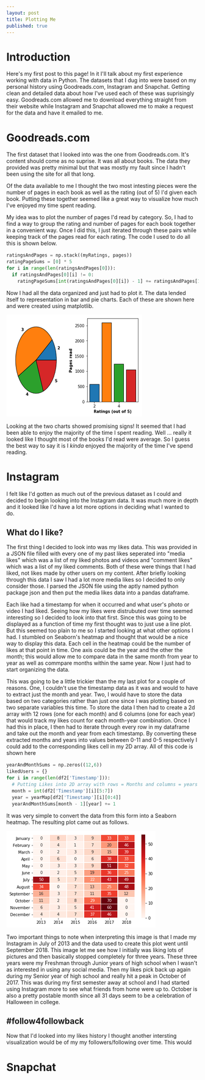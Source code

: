 ```yaml
---
layout: post
title: Plotting Me
published: true
---
```


# Introduction
Here's my first post to this page! In it I'll talk about my first experience working with data in Python. The datasets that I dug into were based on my personal history using Goodreads.com, Instagram and Snapchat. Getting clean and detailed data about how I've used each of these was suprisingly easy. Goodreads.com allowed me to download everything straight from their website while Instagram and Snapchat allowed me to make a request for the data and have it emailed to me. 


# Goodreads.com
The first dataset that I looked into was the one from Goodreads.com. It's content should come as no suprise. It was all about books. The data they provided was pretty minimal but that was mostly my fault since I hadn't been using the site for all that long. 

Of the data available to me I thought the two most intesting pieces were the number of pages in each book as well as the rating (out of 5) I'd given each book. Putting these together seemed like a great way to visualize how much I've enjoyed my time spent reading. 

My idea was to plot the number of pages I'd read by category. So, I had to find a way to group the rating and number of pages for each book together in a convenient way. Once I did this, I just iterated through these pairs while keeping track of the pages read for each rating. The code I used to do all this is shown below.

```python
ratingsAndPages = np.stack((myRatings, pages))
ratingPageSums = [0] * 5
for i in range(len(ratingsAndPages[0])):
  if ratingsAndPages[0][i] != 0:
    ratingPageSums[int(ratingsAndPages[0][i]) - 1] += ratingsAndPages[1][i] 
```

Now I had all the data organized and just had to plot it. The data lended itself to representation in bar and pie charts. Each of these are shown here and were created using matplotlib.

![Bar chart and pie chart of pages read by rating](/images/GoodreadsPlotsWithoutTitle.png)

Looking at the two charts showed promising signs! It seemed that I had been able to enjoy the majority of the time I spent reading. Well ... really it looked like I thought most of the books I'd read were average. So I guess the best way to say it is I *kinda* enjoyed the majority of the time I've spend reading.

# Instagram

I felt like I'd gotten as much out of the previous dataset as I could and decided to begin looking into the Instagram data. It was much more in depth and it looked like I'd have a lot more options in deciding what I wanted to do. 

## What do I like? 
The first thing I decided to look into was my likes data. This was provided in a JSON file filled with every one of my past likes seperated into "media likes" which was a list of my liked photos and videos and "comment likes" which was a list of my liked comments. Both of these were things that I had liked, not likes made by other users on my content. After briefly looking through this data I saw I had a lot more media likes so I decided to only consider those. I parsed the JSON file using the aptly named python package json and then put the media likes data into a pandas dataframe. 

Each like had a timestamp for when it occurred and what user's photo or video I had liked. Seeing how my likes were distrubuted over time seemed interesting so I decided to look into that first. Since this was going to be displayed as a function of time my first thought was to just use a line plot. But this seemed too plain to me so I started looking at what other options I had. I stumbled on Seaborn's heatmap and thought that would be a nice way to display this data. Each cell in the heatmap could be the number of likes at that point in time. One axis could be the year and the other the month; this would allow me to compare data in the same month from year to year as well as commpare months within the same year. Now I just had to start organizing the data. 

This was going to be a little trickier than the my last plot for a couple of reasons. One, I couldn't use the timestamp data as it was and would to have to extract just the month and year. Two, I would have to store the data based on two categories rather than just one since I was plotting based on two separate variables this time. To store the data I then had to create a 2d array with 12 rows (one for each month) and 6 columns (one for each year) that would track my likes count for each month-year combination. Once I had this in place, I then had to iterate through every row in my dataframe and take out the month and year from each timestamp. By converting these extracted months and years into values between 0-11 and 0-5 respectively I could add to the corresponding likes cell in my 2D array. All of this code is shown here

```python
yearAndMonthSums = np.zeros((12,6))
likedUsers = {}
for i in range(len(df2['Timestamp'])):
  # Putting Likes into 2D array with rows = Months and columns = years
  month = int(df2['Timestamp'][i][5:7])
  year = yearMap[df2['Timestamp'][i][0:4]]
  yearAndMonthSums[month - 1][year] += 1 
```

It was very simple to convert the data from this form into a Seaborn heatmap. The resulting plot came out as follows. 

![Heat map of Instagram likes over time](/images/InstagramHeatmapLikesWithoutTitle.png)

Two important things to note when interpreting this image is that I made my Instagram in July of 2013 and the data used to create this plot went until September 2018. This image let me see how I initially was liking lots of pictures and then basically stopped completely for three years. These three years were my Freshman through Junior years of high school when I wasn't as interested in using any social media. Then my likes pick back up again during my Senior year of high school and really hit a peak in October of 2017. This was during my first semester away at school and I had started using Instagram more to see what friends from home were up to. October is also a pretty postable month since all 31 days seem to be a celebration of Halloween in college. 

## #follow4followback

Now that I'd looked into my likes history I thought another intersting visualization would be of my  my followers/following over time. This would 

<script src="https://cdn.plot.ly/plotly-latest.min.js"></script>
<div id="764d23b9-a86e-4724-bce0-89152d747ffe" style="height: 100%; width: 100%;" class="plotly-graph-div"></div><script type="text/javascript">window.PLOTLYENV=window.PLOTLYENV || {};window.PLOTLYENV.BASE_URL="https://plot.ly";Plotly.newPlot("764d23b9-a86e-4724-bce0-89152d747ffe", [{"name": "Followers", "text": ["lilykatekennedy", "meghanmaey", "jordanwinnett", "b_garcia20", "thelionhearted_", "basketcase_99", "annie_daly_", "sofiesaunier", "eleanorgloor", "carolinebryant33", "hannahshouse", "cam_hippler81", "noahfranco1", "angelamariee02", "jasmineamao", "natdehart", "briankilfeather", "oliviamcdade", "kyle_mcvey24", "baybaybay11", "juliahamiltonne", "cashworth21", "miaditommaso", "max__cave", "annarizzzz", "conrjanson", "kenziefisher8", "connorcollins43", "tylerbarrett3", "jamesheuer", "fl.y.nnn", "joseph_its_quick", "avapalese", "markoos_polo", "j__allerton", "bobbythorne", "wyattblack", "e.ast18", "leocucinell1", "trevorclifford", "bengriff24", "rebeccaclairee__", "danitaylor98", "taylormanno14", "morgs_jacobsohn", "caitlyn_retaleato", "earnshaw_jake", "caseyy_lynchh", "jared_forero", "jamirdegree", "robert_grady", "sshelbyk", "b_green00", "jaker14817", "charlieratliff", "alizabucci31", "mark_stanley", "a_martini35", "bradsanders21", "joeshomaker14", "duncanbalderson", "gavinpoag", "kylejarrett1010", "beccaajennings", "tannerburns", "russellblackwell34", "morgan.l.rose", "katerdeee", "camgabbs", "nolanbadura2", "hannah.waring", "patrickbussdahlman", "rebekahkurzyna", "reillycanard", "hayyitssydneyx", "laauren.smithh", "madicutrara", "reles32", "k.mills", "brandon.bye", "kyliekinser", "emilyyhubbardd", "zach_flynn39", "shannanparry", "darius_fraser", "g_simons", "chasesimmons55", "julia.friedl", "greysonr47", "mark_d0herty", "penutbutterandchocolate", "rachpackk", "seankeane2", "priscilla_gaff", "wahoofan535", "brendan_diederich", "aspen_m_larsen", "gitta321", "braidenlockhart", "hanahlsmith3", "connor_madden44", "aiden_larsen", "evanwinnett", "manchildperry", "bobbylohr99", "valleyvikingsfootball", "ryanbasinger", "conner_kinser", "make_it_raney", "wyatt_fournier", "andrewfiedler", "loganmcduffie", "jblev11", "braddouglas99", "kaylalalala713", "t.green07", "jackhurst123471525263", "tristaaanroberts", "mgp98", "saamhinton", "pateley.paige", "braffa31", "amlyons7", "camrynfischer", "syd_hays", "harveen.b", "courtneycollierdancer", "joshurban5", "jotrev26", "cmack44", "cameron_ebrahimi", "bs5350", "c_mcneilly", "tayblakee", "juliaacampora", "willowlove98", "george__bryant", "rozlanbasha", "patricia_bostock", "cameron_marshall_16", "bennyreynoldss", "ellebrox", "garrett3388", "bgriffin12345", "thesavagetrumpeter", "veeveegee96", "nmh1", "gracekopf19", "thetheoryofthethree", "branchzach_", "mattcook07", "shad_baird", "ayooucrazy21", "cameron_kilgour", "ethansfoot", "madilutz", "kenna_hahn", "chima_kpaduwa", "jacquelined17", "austin_west3", "cdlants", "benstrickk", "lucytropicana7", "evanmasella", "bootycca", "kimmie1404", "o_kline_", "mattgaertner", "cricketspillane", "sohnofjacob", "_andreama_", "lvhssaga", "mrkanthony94", "jakaksksjskdhsjs", "lizzieword", "lvhssca", "liam_mcdonald", "silly_charlotte", "sebastianstathakes", "hanna_tadie", "ted_gallegos", "isabelle_janda", "bryson_blaylock", "dani_ander", "zhannacamp", "risdance247", "samd321", "rbeck4231", "riley_in_wonderland", "blake.thomas", "mciafre", "logan_plaugher", "ngdahlman", "maddy_jenkins7", "jakehuerbin", "r_a_c_h_e_lsoup", "noahponcin", "zpfranco123", "celinefink13", "linzviolet", "ryan_michon", "_taylormc_", "16_zhay", "laryyythelobsterrr", "lvhsfca", "jeffc82", "claire_slook", "chris_lindemeyer", "declankilrain", "amandashouse1", "spacewalk_band", "max_mcnerney", "ashwells5", "mikecypher", "emilytthompson2", "spencer_toohill", "catherinejohnson__", "rach_weinstein", "emtpeterson", "grantlundberg", "gojoecypher", "cogren18", "sandy_esperanza17", "micaela.serafin", "manchildperry74", "jacobfilsoof", "samantha_jackson1", "dexterhoward77", "markeane", "_gusbus8", "trepking95", "moses_freedom", "jennagilberg", "5boysnme", "jhuerb", "ds2_fresh", "williamdurban_", "lil_leafjr", "efranck98", "cristianomolinag", "rolandaround4pm", "roco.48", "melissamaricle", "iamfontaine", "briannajennings", "q.tip11", "mikiekovich", "lucyrdickerson", "straymarkmusic", "jproc55", "gagebuzzelli", "seanlogans", "gracemussmon", "thomasellis50", "sean_lohr", "eslupe6", "kerrweb", "logangreen5", "swebst44", "aiden.larsen", "john_byram", "avajharrington", "joshjohnson_27", "bradystipancic", "jdonofrio_32", "dylanjones_4", "lucaswordham", "gabifhernandez", "leevolker_01", "lvhsstemclub", "bluephotomonkey", "ianb28", "ella.serafin", "lvhs_partnersclub", "hunterleigh27", "camryn_fagan", "maddie__fritz", "katie.mcgroddy", "kailin2017", "dunkjake", "ddrew22b", "samsandner", "shannon_mcnerney", "kallivokas4", "dylan__smith___", "d_goings", "camille.albers", "thelittleguykeegan", "jstapes2020", "ushindifitness", "savannah.baer", "huttoner20", "megsheaa", "carmor5", "nretaleato", "kadinkight", "ty_drad", "blaisemccabe_", "_bangus", "corinne_neaveill", "kendallstraiton", "sam.fisher54", "dannygaffney10", "matthewthomp11", "stephenkallivokas", "kaleigh_owen", "christianortmann", "carolinepitches", "vikingvarsityclub", "tyler_sierzega", "trevor.mcclelland", "helana_f", "austin_shipp7", "charlie_kuhn2", "cate_mckay", "laursimmss", "_cole_thunell", "kolby_j_williams", "izzyee_tucker", "zogren_9", "leewilliamgarrett", "frankie_hilarious", "austingreen71", "shanewashko", "aliciamarieesantos", "jseddy_", "ava_kalina", "chrissscarrollll", "syd.ahlers", "dreag99", "lvhslacrosse", "egsayles", "ivan_bock98", "jacobbyers_", "dylan_raymer52", "henrybaime", "bgstapleton41", "henryhill_3", "carlyparkinsonn", "drewhooks12", "duronn_3", "sadiegrantt", "madithepatti", "thanksgivingclapback.ss", "vincentxnguyen", "elam_jordan", "jessica.lu", "jessicalincoln99", "maktrob", "jakecrudy", "bobbiemilliken", "chris.a.milliken", "alexandramilliken", "themurtazarizvi", "nick_rettle", "magoreblake", "jessikennedy78", "pmk000", "benweist33", "scdawson54", "sophie_makh", "harrislucas1", "abernarding17", "treymcdyre", "cbogucki3", "hardy_pemberton", "thebrothersingarms", "mackenziegraber", "monchels", "zak33david", "tad_szalay", "drew.graves", "duckpwaddle", "ryancconrad", "_rations_", "dcriste4", "chronically_geek", "luke_korfonta", "alexinman14", "timfoster34", "_rgreen_", "cernec1999", "dominiquecoakleyy", "kellykmetz", "alexskofteland", "brookebasinger3", "natalie.piteira", "anthony_castellano", "lauren_mads", "yungsallen", "kellyywooddy", "laurennkingg37", "smlburridge", "pmkconstruction", "logan_stup", "robbyadams_", "mike_tayloe", "jared_sanders11_", "nosiahofficial", "sarahkavanaghh", "jdanielmichael", "rubifitnessofficial", "finnyteach76", "robby__parks", "nickaramayo", "jaybaumgardner00", "monica.rose.kennedy", "nditommaso14", "cakrichards2.0", "anthony_forrest", "jillhill_", "thomasmillman", "lauren_perryy", "devinturnbull", "cody_13k", "gracejenningz", "redminidriver", "catherine_zerbo", "_jakejones4", "jesicaweaver", "joe_isquith", "minicrk", "michaelciafre", "thomascallihan18", "ianwazowski", "harryurson", "nicschley1", "ally_miller15", "jake_isquith", "kinggpiercee", "jacksonkrug", "emma_kennedy04", "angusbeefbrown", "kendallreidd", "toast_pierce", "snark_in_spades", "saamanthasmiith", "lakinkrisko"], "x": ["2013-07-05T14:47:02", "2013-07-05T14:47:09", "2013-07-05T14:47:25", "2013-07-05T14:47:39", "2013-07-05T14:48:34", "2013-07-05T14:49:02", "2013-07-05T14:49:42", "2013-07-05T14:49:51", "2013-07-05T14:50:51", "2013-07-05T14:51:01", "2013-07-05T14:51:12", "2013-07-05T14:51:26", "2013-07-05T14:51:39", "2013-07-05T14:51:56", "2013-07-05T14:53:20", "2013-07-05T14:53:28", "2013-07-05T14:53:37", "2013-07-05T14:53:55", "2013-07-05T14:54:42", "2013-07-05T14:54:57", "2013-07-05T14:55:35", "2013-07-05T14:55:44", "2013-07-05T14:57:00", "2013-07-05T15:09:45", "2013-07-05T15:21:46", "2013-07-05T15:22:33", "2013-07-05T15:22:46", "2013-07-05T15:23:08", "2013-07-05T15:23:32", "2013-07-05T15:23:52", "2013-07-05T15:27:29", "2013-07-05T15:27:35", "2013-07-05T15:28:18", "2013-07-05T15:28:37", "2013-07-05T15:29:35", "2013-07-05T15:39:28", "2013-07-05T15:39:44", "2013-07-05T16:06:42", "2013-07-05T16:07:15", "2013-07-05T16:07:24", "2013-07-05T16:21:22", "2013-07-05T17:23:22", "2013-07-06T16:23:57", "2013-07-06T16:24:17", "2013-07-06T16:24:28", "2013-07-06T16:25:51", "2013-07-06T16:26:28", "2013-07-06T16:27:52", "2013-07-06T16:27:58", "2013-07-06T16:44:05", "2013-07-06T17:09:01", "2013-07-07T14:35:25", "2013-07-07T14:40:02", "2013-07-08T09:32:30", "2013-07-08T15:13:26", "2013-07-08T16:22:44", "2013-07-08T17:31:00", "2013-07-09T05:13:12", "2013-07-09T19:34:01", "2013-07-10T17:54:51", "2013-07-12T16:48:51", "2013-07-15T13:01:51", "2013-07-18T14:21:25", "2013-07-19T04:30:12", "2013-07-20T18:09:49", "2013-07-22T15:03:26", "2013-07-22T16:03:04", "2013-07-24T04:43:27", "2013-07-25T15:30:12", "2013-07-26T05:55:05", "2013-07-26T05:55:18", "2013-07-26T05:56:18", "2013-07-26T16:53:06", "2013-07-27T05:33:26", "2013-07-28T10:06:04", "2013-07-29T07:23:13", "2013-07-29T11:28:55", "2013-07-30T08:00:48", "2013-07-31T04:07:05", "2013-07-31T17:48:00", "2013-07-31T17:48:22", "2013-08-01T04:15:40", "2013-08-01T04:16:33", "2013-08-01T04:17:16", "2013-08-01T04:17:26", "2013-08-05T10:37:53", "2013-08-08T13:46:20", "2013-08-08T17:22:47", "2013-08-09T03:34:53", "2013-08-09T13:01:24", "2013-08-10T05:23:12", "2013-08-11T19:54:44", "2013-08-11T19:55:08", "2013-08-13T05:32:05", "2013-08-17T08:54:52", "2013-08-20T05:35:45", "2013-08-23T07:47:46", "2013-08-24T14:28:18", "2013-08-25T06:04:32", "2013-08-25T17:59:01", "2013-08-27T05:51:05", "2013-08-27T08:35:20", "2013-08-28T05:36:43", "2013-09-02T08:03:39", "2013-09-04T04:31:43", "2013-09-05T04:59:40", "2013-09-09T04:37:13", "2013-09-10T04:27:00", "2013-09-13T04:27:58", "2013-09-14T11:53:31", "2013-09-14T17:56:45", "2013-09-15T06:18:21", "2013-09-20T15:41:28", "2013-09-21T09:40:55", "2013-09-23T04:30:38", "2013-09-26T04:31:10", "2013-09-28T09:13:16", "2013-09-28T09:13:34", "2013-09-28T09:13:39", "2013-09-28T16:33:16", "2013-10-06T06:47:45", "2013-10-11T15:26:52", "2013-10-11T15:27:04", "2013-10-16T17:23:33", "2013-10-16T17:23:43", "2013-10-17T04:03:26", "2013-10-19T04:27:17", "2013-10-22T17:18:39", "2013-10-22T17:18:49", "2013-10-27T11:00:58", "2013-10-28T04:30:55", "2013-10-28T04:31:04", "2013-10-28T04:31:14", "2013-10-28T04:31:33", "2013-11-05T12:34:26", "2013-11-06T18:08:19", "2013-11-13T13:08:51", "2013-11-16T06:31:09", "2013-11-17T16:16:13", "2013-12-04T17:45:13", "2013-12-24T12:01:52", "2013-12-24T15:56:40", "2013-12-24T16:53:34", "2013-12-24T18:37:09", "2014-01-03T18:35:38", "2014-01-04T09:21:13", "2014-01-04T09:21:21", "2014-01-04T18:05:17", "2014-01-14T17:44:18", "2014-01-14T17:44:22", "2014-01-25T10:36:13", "2014-02-09T07:06:25", "2014-02-10T16:17:06", "2014-02-12T19:00:57", "2014-02-12T19:01:03", "2014-03-14T18:55:41", "2014-03-18T18:29:03", "2014-04-16T19:33:54", "2014-04-29T04:36:55", "2014-04-30T15:22:30", "2014-05-01T16:55:09", "2014-06-12T15:36:57", "2014-06-25T19:07:23", "2014-07-07T15:57:38", "2014-07-08T12:24:35", "2014-08-15T13:39:28", "2014-08-16T19:02:45", "2014-08-18T06:37:59", "2014-08-21T18:50:51", "2014-09-08T17:04:34", "2014-09-21T06:18:50", "2014-09-24T16:07:14", "2014-09-26T19:18:19", "2014-10-03T04:48:37", "2014-10-04T06:41:31", "2014-10-08T04:26:41", "2014-10-13T07:29:39", "2014-10-13T12:08:58", "2014-10-17T19:47:31", "2014-10-19T13:51:46", "2014-10-19T13:51:49", "2014-10-23T17:54:59", "2014-10-26T06:28:15", "2014-11-01T15:37:04", "2014-11-04T07:01:33", "2014-11-09T17:20:32", "2014-11-15T16:38:50", "2014-11-27T15:20:34", "2014-11-28T07:24:25", "2014-12-01T04:52:52", "2014-12-15T18:15:19", "2014-12-20T14:27:20", "2014-12-22T08:51:55", "2014-12-22T19:09:01", "2014-12-25T06:42:56", "2014-12-30T07:33:45", "2015-01-05T11:10:59", "2015-01-11T13:02:59", "2015-01-22T10:40:34", "2015-02-03T04:19:11", "2015-02-08T06:15:21", "2015-02-08T15:44:41", "2015-02-10T08:40:59", "2015-02-13T18:29:34", "2015-02-15T13:40:42", "2015-02-15T13:40:52", "2015-02-15T13:41:13", "2015-02-15T13:41:43", "2015-02-15T13:42:22", "2015-02-21T20:06:31", "2015-02-23T20:08:32", "2015-03-02T13:56:13", "2015-03-05T06:07:16", "2015-03-08T17:59:23", "2015-03-12T05:14:21", "2015-03-18T04:41:37", "2015-03-24T13:56:26", "2015-04-15T04:42:13", "2015-04-29T14:00:27", "2015-05-17T12:38:10", "2015-06-09T18:38:58", "2015-06-12T17:21:11", "2015-06-14T17:17:32", "2015-06-19T06:30:08", "2015-06-23T14:19:21", "2015-07-07T13:39:48", "2015-07-15T09:50:25", "2015-07-16T10:26:41", "2015-07-16T20:14:57", "2015-07-16T20:15:53", "2015-07-30T11:52:25", "2015-08-18T08:52:19", "2015-09-05T19:31:39", "2015-09-06T10:28:32", "2015-09-06T10:28:35", "2015-09-07T10:28:48", "2015-09-15T04:28:00", "2015-09-17T15:45:21", "2015-09-17T18:01:32", "2015-10-08T18:14:21", "2015-10-08T18:14:43", "2015-10-08T18:15:01", "2015-10-09T04:22:43", "2015-10-09T17:27:45", "2015-10-17T17:24:59", "2015-10-21T15:38:43", "2015-10-25T07:56:18", "2015-11-11T11:49:38", "2015-12-07T11:01:03", "2015-12-09T18:49:52", "2016-01-05T04:50:02", "2016-01-05T04:50:09", "2016-01-13T18:03:17", "2016-01-16T14:46:58", "2016-01-24T08:10:14", "2016-01-27T15:57:02", "2016-01-27T15:57:06", "2016-01-27T15:57:10", "2016-01-30T18:10:02", "2016-01-30T18:10:13", "2016-02-12T18:33:35", "2016-02-15T14:53:01", "2016-02-15T14:53:06", "2016-02-15T14:53:10", "2016-02-15T14:53:31", "2016-02-15T19:27:11", "2016-02-15T19:27:50", "2016-02-15T19:28:12", "2016-03-02T04:28:36", "2016-03-02T04:28:43", "2016-03-03T17:00:15", "2016-03-07T19:09:14", "2016-03-23T18:50:12", "2016-03-29T19:46:33", "2016-04-03T11:42:12", "2016-04-03T11:42:17", "2016-04-11T05:55:43", "2016-05-24T18:06:19", "2016-05-29T11:28:18", "2016-05-29T16:36:05", "2016-05-29T19:42:08", "2016-05-30T08:23:26", "2016-06-17T05:38:51", "2016-06-27T04:40:12", "2016-06-30T10:23:05", "2016-07-01T18:02:37", "2016-07-03T15:39:37", "2016-07-07T18:18:08", "2016-07-11T14:26:26", "2016-07-13T12:30:26", "2016-07-19T08:49:55", "2016-07-21T19:00:46", "2016-07-27T13:40:14", "2016-07-31T09:09:14", "2016-07-31T18:58:53", "2016-08-03T09:41:24", "2016-08-03T09:41:27", "2016-08-08T10:05:54", "2016-08-13T12:23:05", "2016-08-16T19:58:01", "2016-08-23T10:13:01", "2016-08-24T16:00:26", "2016-08-24T16:00:29", "2016-08-25T10:21:42", "2016-08-28T06:00:56", "2016-08-29T16:08:07", "2016-08-29T16:08:37", "2016-08-30T16:03:34", "2016-08-31T17:54:26", "2016-09-02T04:20:08", "2016-09-12T18:19:30", "2016-09-14T18:17:31", "2016-09-24T16:52:39", "2016-09-24T17:52:09", "2016-09-27T20:13:15", "2016-09-27T20:13:18", "2016-09-30T15:06:48", "2016-10-08T08:52:17", "2016-10-18T06:01:34", "2016-10-18T20:13:42", "2016-10-19T15:56:07", "2016-10-19T18:28:19", "2016-10-20T18:37:22", "2016-10-23T07:37:19", "2016-10-23T07:38:51", "2016-10-23T13:25:07", "2016-10-24T18:28:32", "2016-10-24T18:28:36", "2016-10-24T18:28:41", "2016-10-24T18:29:59", "2016-10-25T16:23:24", "2016-10-25T16:24:16", "2016-10-26T09:48:52", "2016-10-26T09:48:57", "2016-10-28T08:58:50", "2016-10-30T16:50:28", "2016-11-03T11:38:18", "2016-11-06T19:40:38", "2016-11-07T05:25:19", "2016-11-07T05:25:39", "2016-11-07T05:26:39", "2016-11-07T05:30:28", "2016-11-09T19:45:08", "2016-11-13T13:30:27", "2016-11-13T20:12:43", "2016-11-15T11:33:12", "2016-11-17T20:38:18", "2016-11-21T05:04:18", "2016-11-21T14:37:32", "2016-11-22T19:05:28", "2016-11-26T07:06:23", "2016-11-26T12:28:04", "2016-11-28T05:41:04", "2016-12-12T19:23:13", "2016-12-12T19:23:33", "2016-12-23T07:49:00", "2016-12-26T11:50:22", "2016-12-26T12:29:46", "2016-12-26T20:31:44", "2016-12-27T19:01:57", "2016-12-28T10:14:47", "2017-01-02T09:01:18", "2017-01-12T16:08:51", "2017-01-25T18:02:51", "2017-01-25T18:02:59", "2017-02-15T19:30:17", "2017-02-15T19:30:20", "2017-02-20T10:27:14", "2017-02-20T10:27:33", "2017-03-02T09:32:25", "2017-03-07T04:51:41", "2017-03-11T11:22:39", "2017-03-21T07:46:48", "2017-03-25T13:18:52", "2017-03-25T13:18:56", "2017-04-09T15:57:39", "2017-04-13T17:41:35", "2017-04-21T09:17:13", "2017-04-21T13:25:03", "2017-04-21T13:25:27", "2017-04-22T10:36:14", "2017-04-22T17:35:52", "2017-04-22T17:35:59", "2017-04-22T17:36:12", "2017-05-01T05:16:25", "2017-05-01T05:16:31", "2017-05-01T05:18:43", "2017-05-01T15:25:02", "2017-05-02T13:43:09", "2017-05-03T17:13:53", "2017-05-03T17:32:09", "2017-05-03T17:32:20", "2017-05-04T15:04:04", "2017-05-08T15:33:58", "2017-05-10T05:07:32", "2017-05-10T18:08:50", "2017-05-10T18:08:58", "2017-05-12T20:43:20", "2017-05-26T18:03:50", "2017-05-29T15:47:44", "2017-06-13T15:03:36", "2017-06-13T15:04:33", "2017-06-13T19:08:29", "2017-06-16T15:09:51", "2017-06-28T04:01:07", "2017-07-08T13:28:24", "2017-07-16T19:31:14", "2017-07-23T18:22:08", "2017-07-26T19:42:16", "2017-07-26T19:42:16", "2017-07-26T19:42:16", "2017-08-15T10:07:18", "2017-09-15T15:46:39", "2017-09-19T09:28:15", "2017-10-31T19:12:27", "2017-12-06T17:29:08", "2017-12-08T19:11:19", "2017-12-13T11:40:23", "2017-12-13T11:40:27", "2017-12-13T14:54:24", "2017-12-21T19:21:03", "2017-12-25T13:31:12", "2018-01-02T12:35:42", "2018-01-05T20:18:11", "2018-02-04T18:13:52", "2018-02-04T18:13:55", "2018-02-15T13:12:16", "2018-03-05T19:07:06", "2018-04-18T11:16:52", "2018-04-27T20:52:43", "2018-05-06T10:46:30", "2018-06-02T15:38:12", "2018-06-04T10:16:08", "2018-06-04T14:17:01", "2018-06-17T08:54:24", "2018-06-17T08:54:30", "2018-07-02T17:01:36", "2018-08-14T16:55:27"], "y": [0, 1, 2, 3, 4, 5, 6, 7, 8, 9, 10, 11, 12, 13, 14, 15, 16, 17, 18, 19, 20, 21, 22, 23, 24, 25, 26, 27, 28, 29, 30, 31, 32, 33, 34, 35, 36, 37, 38, 39, 40, 41, 42, 43, 44, 45, 46, 47, 48, 49, 50, 51, 52, 53, 54, 55, 56, 57, 58, 59, 60, 61, 62, 63, 64, 65, 66, 67, 68, 69, 70, 71, 72, 73, 74, 75, 76, 77, 78, 79, 80, 81, 82, 83, 84, 85, 86, 87, 88, 89, 90, 91, 92, 93, 94, 95, 96, 97, 98, 99, 100, 101, 102, 103, 104, 105, 106, 107, 108, 109, 110, 111, 112, 113, 114, 115, 116, 117, 118, 119, 120, 121, 122, 123, 124, 125, 126, 127, 128, 129, 130, 131, 132, 133, 134, 135, 136, 137, 138, 139, 140, 141, 142, 143, 144, 145, 146, 147, 148, 149, 150, 151, 152, 153, 154, 155, 156, 157, 158, 159, 160, 161, 162, 163, 164, 165, 166, 167, 168, 169, 170, 171, 172, 173, 174, 175, 176, 177, 178, 179, 180, 181, 182, 183, 184, 185, 186, 187, 188, 189, 190, 191, 192, 193, 194, 195, 196, 197, 198, 199, 200, 201, 202, 203, 204, 205, 206, 207, 208, 209, 210, 211, 212, 213, 214, 215, 216, 217, 218, 219, 220, 221, 222, 223, 224, 225, 226, 227, 228, 229, 230, 231, 232, 233, 234, 235, 236, 237, 238, 239, 240, 241, 242, 243, 244, 245, 246, 247, 248, 249, 250, 251, 252, 253, 254, 255, 256, 257, 258, 259, 260, 261, 262, 263, 264, 265, 266, 267, 268, 269, 270, 271, 272, 273, 274, 275, 276, 277, 278, 279, 280, 281, 282, 283, 284, 285, 286, 287, 288, 289, 290, 291, 292, 293, 294, 295, 296, 297, 298, 299, 300, 301, 302, 303, 304, 305, 306, 307, 308, 309, 310, 311, 312, 313, 314, 315, 316, 317, 318, 319, 320, 321, 322, 323, 324, 325, 326, 327, 328, 329, 330, 331, 332, 333, 334, 335, 336, 337, 338, 339, 340, 341, 342, 343, 344, 345, 346, 347, 348, 349, 350, 351, 352, 353, 354, 355, 356, 357, 358, 359, 360, 361, 362, 363, 364, 365, 366, 367, 368, 369, 370, 371, 372, 373, 374, 375, 376, 377, 378, 379, 380, 381, 382, 383, 384, 385, 386, 387, 388, 389, 390, 391, 392, 393, 394, 395, 396, 397, 398, 399, 400, 401, 402, 403, 404, 405, 406, 407, 408, 409, 410, 411, 412, 413, 414, 415, 416, 417, 418, 419, 420, 421, 422, 423, 424, 425, 426, 427, 428, 429, 430, 431, 432, 433, 434, 435, 436, 437], "type": "scatter", "uid": "5b178ab6-ea8c-11e8-b78b-f8da0c7e022e"}, {"name": "Following", "text": ["lilykatekennedy", "charlieratliff", "cricketspillane", "joeshomaker14", "earnshaw_jake", "meghanmaey", "wyattblack", "b_garcia20", "thelionhearted_", "basketcase_99", "jordanwinnett", "sofiesaunier", "baybaybay11", "kadinkight", "cam_hippler81", "noahfranco1", "jasmineamao", "oliviamcdade", "kyle_mcvey24", "angelamariee02", "miaditommaso", "carolinebryant33", "conrjanson", "connorcollins43", "tylerbarrett3", "fl.y.nnn", "markoos_polo", "jamesheuer", "ty_drad", "avapalese", "bobbythorne", "leocucinell1", "juliahamiltonne", "morgs_jacobsohn", "briankilfeather", "caseyy_lynchh", "jared_forero", "jamirdegree", "trevorclifford", "robert_grady", "aharaburdaa", "natdehart", "mciafre", "kenziefisher8", "bengriff24", "j__allerton", "eleanorgloor", "joseph_its_quick", "hannahshouse", "caitlyn_retaleato", "cashworth21", "taylormanno14", "rebeccaclairee__", "annarizzzz", "max__cave", "tbonemd", "mark_stanley", "a_martini35", "braidenlockhart", "bradsanders21", "duncanbalderson", "alizabucci31", "connor_thunell", "annie_daly_", "jaker14817", "sshelbyk", "b_green00", "mikiekovich", "kylejarrett1010", "beccaajennings", "russellblackwell34", "tannerburns", "mgp98", "katerdeee", "caboosemc", "camgabbs", "gavinpoag", "nolanbadura2", "tessa.hutchison", "ally_miller15", "hannah.waring", "rebekahkurzyna", "reillycanard", "joshurban5", "laauren.smithh", "reles32", "brandon.bye", "kyliekinser", "madicutrara", "emilyyhubbardd", "zach_flynn39", "shannanparry", "darius_fraser", "trentmoxley", "g_simons", "j.e.s.s.i.c.a.k", "chasesimmons55", "julia.friedl", "mark_d0herty", "greysonr47", "rachpackk", "penutbutterandchocolate", "jarettlorusso", "sawyermlong", "seankeane2", "priscilla_gaff", "wahoofan535", "brendan_diederich", "aspen_m_larsen", "hanahlsmith3", "connor_madden44", "aiden_larsen", "evanwinnett", "manchildperry", "bobbylohr99", "valleyvikingsfootball", "ryanbasinger", "conner_kinser", "loganmcduffie", "make_it_raney", "wyatt_fournier", "andrewfiedler", "jblev11", "braddouglas99", "kaylalalala713", "t.green07", "tristaaanroberts", "saamhinton", "amlyons7", "pateley.paige", "camrynfischer", "syd_hays", "harveen.b", "courtneycollierdancer", "laurquishaa", "jotrev26", "cmack44", "cameron_ebrahimi", "bs5350", "c_mcneilly", "megrusso99", "liz_bunce", "tayblakee", "george__bryant", "juliaacampora", "willowlove98", "rozlanbasha", "patricia_bostock", "nateearnie", "slynch_23", "bennyreynoldss", "cassidybowen3", "sportscenter", "thesavagetrumpeter", "veeveegee96", "nmh1", "natzeuske", "manduhai_tropicana", "juliesargent5", "gracekopf19", "branchzach_", "arifontaine", "mattcook07", "shad_baird", "zak33david", "jordanrivers18", "cameron_kilgour", "kenna_hahn", "madilutz", "jacksondit11", "samantha_jackson1", "chima_kpaduwa", "jacquelined17", "silly_charlotte", "austin_west3", "cdlants", "benstrickk", "lucytropicana7", "evanmasella", "bootycca", "j3digital", "ac2246", "kimmie1404", "o_kline_", "victoriav_19", "kmeyer__13", "lil_leafjr", "mattgaertner", "jmlohneis", "thelittleguykeegan", "sohnofjacob", "_andreama_", "logan_plaugher", "mrkanthony94", "cakrichards", "lizzieword", "liam_mcdonald", "sebastianstathakes", "verathomas", "thompsonbrotherslacrosse", "hanna_tadie", "ted_gallegos", "isabelle_janda", "bryson_blaylock", "dani_ander", "zhannacamp", "risdance247", "samd321", "rbeck4231", "riley_in_wonderland", "blake.thomas", "ngdahlman", "jakehuerbin", "r_a_c_h_e_lsoup", "zpfranco123", "celinefink13", "linzviolet", "ryan_michon", "16_zhay", "thejacobhunter", "ezzy_bryant35", "chris_lindemeyer", "claire_slook", "amandashouse1", "declankilrain", "madmoney21", "max_mcnerney", "morganmichelle1998", "mikecypher", "emilytthompson2", "blakeburt10", "catherinejohnson__", "rach_weinstein", "emtpeterson", "grantlundberg", "gojoecypher", "cogren18", "sandy_esperanza17", "micaela.serafin", "manchildperry74", "jacobfilsoof", "dexterhoward77", "markeane", "_gusbus8", "noah_gallagher_", "jennagilberg", "jhuerb", "ds2_fresh", "williamdurban_", "efranck98", "cristianomolinag", "rolandaround4pm", "roco.48", "melissamaricle", "iamfontaine", "briannajennings", "q.tip11", "lucyrdickerson", "chris_de_monte", "nretaleato", "jproc55", "seanlogans", "gracemussmon", "thomasellis50", "sean_lohr", "erin.stitt", "eslupe6", "kerrweb", "logangreen5", "swebst44", "john_byram", "aiden.larsen", "dylanjones_4", "bradystipancic", "ashley.borza", "jdonofrio_32", "gabifhernandez", "lucaswordham", "leevolker_01", "lvhsstemclub", "bluephotomonkey", "ianb28", "lvhs_partnersclub", "hunterleigh27", "maddie__fritz", "camryn_fagan", "katie.mcgroddy", "dunkjake", "ddrew22b", "shannon_mcnerney", "dimsumnoodles", "kallivokas4", "dylan__smith___", "d_goings", "camille.albers", "trepking95", "jstapes2020", "ushindifitness", "savannah.baer", "huttoner20", "megsheaa", "carmor5", "andrew_cork25", "blaisemccabe_", "_bangus", "corinne_neaveill", "kendallstraiton", "sam.fisher54", "dannygaffney10", "matthewthomp11", "stephenkallivokas", "kaleigh_owen", "christianortmann", "carolinepitches", "vikingvarsityclub", "tyler_sierzega", "trevor.mcclelland", "austin_shipp7", "charlie_kuhn2", "ty_works", "cate_mckay", "laursimmss", "_cole_thunell", "kolby_j_williams", "izzyee_tucker", "zogren_9", "joecannata_", "leewilliamgarrett", "frankie_hilarious", "austingreen71", "shanewashko", "jseddy_", "syd.ahlers", "dreag99", "chrissscarrollll", "ava_kalina", "aidenhineth", "egsayles", "lvhslacrosse", "sassbucket_dani", "ivan_bock98", "yungsallen", "dylan_raymer52", "danimcali", "henrybaime", "bgstapleton41", "henryhill_3", "duronn_3", "sadiegrantt", "drewhooks12", "madithepatti", "vincentxnguyen", "elam_jordan", "jessica.lu", "jessicalincoln99", "jakecrudy", "bobbiemilliken", "chris.a.milliken", "alexandramilliken", "themurtazarizvi", "nick_rettle", "magoreblake", "pmk000", "jessikennedy78", "benweist33", "scdawson54", "sophie_makh", "harrislucas1", "abernarding17", "cbogucki3", "treymcdyre", "thebrothersingarms", "hardy_pemberton", "monchels", "tad_szalay", "drew.graves", "uvaengineering", "_rations_", "ryancconrad", "dcriste4", "timfoster34", "chronically_geek", "luke_korfonta", "alexinman14", "_rgreen_", "cernec1999", "kellykmetz", "dominiquecoakleyy", "brookebasinger3", "anthony_castellano", "lauren_mads", "kellyywooddy", "niccoope1", "smlburridge", "pmkconstruction", "logan_stup", "robbyadams_", "mike_tayloe", "jared_sanders11_", "nosiahofficial", "sarahkavanaghh", "jdanielmichael", "rubifitnessofficial", "finnyteach76", "robby__parks", "nickaramayo", "jaybaumgardner00", "monica.rose.kennedy", "nditommaso14", "thomasmillman", "devinturnbull", "lauren_perryy", "ydnerbrendy", "gracejenningz", "google", "joe_isquith", "redminidriver", "michaelciafre", "thomascallihan18", "ianwazowski", "harryurson", "nicschley1", "obagel_family", "jesicaweaver", "lighthousebagels", "the.capital.club", "jake_isquith", "jacksonkrug", "uva_cs", "emma_kennedy04", "angusbeefbrown", "kendallreidd", "toast_pierce", "snark_in_spades", "hpsacredtext", "saamanthasmiith", "onesimplewish_", "lakinkrisko"], "x": ["2013-07-05T13:28:37", "2013-07-05T13:34:11", "2013-07-05T14:43:51", "2013-07-05T14:45:29", "2013-07-05T14:46:45", "2013-07-05T14:47:02", "2013-07-05T14:47:39", "2013-07-05T14:48:37", "2013-07-05T14:49:04", "2013-07-05T14:50:35", "2013-07-05T14:50:51", "2013-07-05T14:51:11", "2013-07-05T14:51:18", "2013-07-05T14:51:56", "2013-07-05T14:53:19", "2013-07-05T14:53:33", "2013-07-05T14:53:52", "2013-07-05T14:54:57", "2013-07-05T14:56:59", "2013-07-05T15:04:57", "2013-07-05T15:10:01", "2013-07-05T15:13:38", "2013-07-05T15:21:48", "2013-07-05T15:23:07", "2013-07-05T15:38:24", "2013-07-05T15:39:28", "2013-07-05T15:45:16", "2013-07-05T15:56:56", "2013-07-05T16:07:22", "2013-07-05T16:10:52", "2013-07-05T16:16:46", "2013-07-05T16:20:10", "2013-07-05T16:20:26", "2013-07-05T16:36:42", "2013-07-05T16:38:15", "2013-07-05T16:38:19", "2013-07-05T16:48:07", "2013-07-05T16:58:19", "2013-07-05T17:09:13", "2013-07-05T17:20:07", "2013-07-05T17:44:26", "2013-07-05T18:22:02", "2013-07-05T18:24:40", "2013-07-05T18:56:12", "2013-07-05T19:02:47", "2013-07-05T20:58:10", "2013-07-05T21:27:56", "2013-07-06T06:15:12", "2013-07-06T06:58:50", "2013-07-06T16:24:07", "2013-07-06T16:25:51", "2013-07-06T16:27:58", "2013-07-06T16:44:15", "2013-07-06T16:45:35", "2013-07-06T17:09:01", "2013-07-06T18:22:05", "2013-07-06T18:22:12", "2013-07-06T18:22:16", "2013-07-06T18:34:45", "2013-07-06T19:15:55", "2013-07-06T19:25:23", "2013-07-08T07:13:11", "2013-07-08T08:00:49", "2013-07-08T15:01:56", "2013-07-08T16:13:16", "2013-07-08T18:55:32", "2013-07-08T23:06:50", "2013-07-09T20:13:59", "2013-07-10T11:18:31", "2013-07-10T18:14:23", "2013-07-12T14:08:22", "2013-07-15T12:17:27", "2013-07-15T12:22:52", "2013-07-15T17:45:25", "2013-07-18T04:31:12", "2013-07-18T14:01:18", "2013-07-18T17:50:00", "2013-07-22T15:00:53", "2013-07-22T16:38:23", "2013-07-23T14:18:24", "2013-07-26T07:22:51", "2013-07-26T10:13:07", "2013-07-26T16:53:07", "2013-07-27T05:33:36", "2013-07-27T08:49:22", "2013-07-28T10:06:06", "2013-07-29T07:23:15", "2013-07-29T11:51:50", "2013-07-30T06:55:46", "2013-07-30T12:02:07", "2013-07-31T06:41:14", "2013-07-31T17:46:58", "2013-07-31T17:59:27", "2013-07-31T18:00:55", "2013-07-31T19:12:14", "2013-08-01T04:15:41", "2013-08-01T05:20:16", "2013-08-01T08:44:17", "2013-08-03T08:57:17", "2013-08-03T13:46:51", "2013-08-05T10:38:03", "2013-08-08T13:46:22", "2013-08-08T17:22:53", "2013-08-09T03:34:58", "2013-08-09T11:52:19", "2013-08-12T03:22:10", "2013-08-13T16:18:19", "2013-08-17T11:04:28", "2013-08-20T05:35:46", "2013-08-23T07:47:48", "2013-08-24T23:13:58", "2013-08-25T14:32:11", "2013-08-27T05:51:06", "2013-08-27T07:57:28", "2013-08-28T19:40:05", "2013-08-31T12:20:49", "2013-09-02T08:05:20", "2013-09-03T16:21:41", "2013-09-05T04:59:42", "2013-09-09T17:37:15", "2013-09-13T04:27:59", "2013-09-14T12:09:30", "2013-09-14T17:56:46", "2013-09-20T15:41:29", "2013-09-23T04:30:48", "2013-09-28T10:22:41", "2013-09-28T15:32:33", "2013-09-28T16:33:17", "2013-10-05T18:18:23", "2013-10-11T16:35:46", "2013-10-11T18:38:29", "2013-10-16T15:39:43", "2013-10-16T17:45:08", "2013-10-17T04:03:27", "2013-10-19T04:27:20", "2013-10-22T17:18:39", "2013-10-22T17:18:50", "2013-10-24T04:42:17", "2013-10-27T11:01:02", "2013-10-27T19:00:54", "2013-10-28T04:30:57", "2013-10-28T04:31:34", "2013-10-28T05:13:21", "2013-10-28T13:03:18", "2013-11-05T12:34:29", "2013-11-06T18:08:18", "2013-11-10T10:22:16", "2013-11-12T15:21:48", "2013-11-16T06:31:11", "2013-12-09T13:29:56", "2013-12-22T10:08:46", "2013-12-24T15:56:41", "2013-12-24T16:53:37", "2013-12-24T18:37:12", "2013-12-25T13:37:56", "2013-12-27T15:02:09", "2013-12-31T17:29:13", "2014-01-03T18:41:07", "2014-01-04T20:36:36", "2014-01-11T14:05:27", "2014-01-13T17:51:56", "2014-01-14T17:44:23", "2014-02-01T17:05:36", "2014-02-08T17:42:33", "2014-02-09T09:58:33", "2014-02-12T19:01:04", "2014-02-14T06:30:38", "2014-02-15T05:58:29", "2014-02-15T13:17:11", "2014-03-14T18:55:42", "2014-03-18T18:30:38", "2014-04-11T09:02:30", "2014-04-16T19:33:58", "2014-04-29T04:36:57", "2014-04-30T16:09:28", "2014-05-01T18:38:59", "2014-06-12T15:38:36", "2014-06-25T19:47:05", "2014-06-26T16:15:54", "2014-06-27T05:52:59", "2014-07-07T16:42:40", "2014-07-08T12:24:34", "2014-07-24T20:32:03", "2014-07-25T13:46:57", "2014-08-13T18:05:45", "2014-08-15T13:39:29", "2014-08-15T13:39:32", "2014-08-16T18:42:54", "2014-08-18T06:57:51", "2014-08-21T18:50:52", "2014-09-08T17:08:17", "2014-09-15T04:39:07", "2014-09-24T16:07:15", "2014-09-27T05:37:22", "2014-10-03T05:31:31", "2014-10-08T04:46:41", "2014-10-13T12:13:02", "2014-10-13T18:51:44", "2014-10-13T18:57:19", "2014-10-17T19:24:51", "2014-10-19T13:51:47", "2014-10-19T13:52:19", "2014-10-23T17:14:08", "2014-10-26T06:28:16", "2014-11-01T15:40:46", "2014-11-04T08:35:46", "2014-11-09T20:00:05", "2014-11-15T16:38:52", "2014-11-27T15:23:28", "2014-11-28T07:36:52", "2014-12-20T14:39:01", "2014-12-23T07:22:59", "2014-12-24T19:43:37", "2015-01-05T12:47:06", "2015-01-11T13:22:27", "2015-01-22T12:57:02", "2015-02-04T03:10:25", "2015-02-08T16:08:23", "2015-02-15T13:41:33", "2015-02-15T13:42:05", "2015-02-15T14:02:03", "2015-02-15T14:20:03", "2015-02-15T18:01:38", "2015-02-15T19:42:28", "2015-02-20T15:29:03", "2015-02-23T20:08:36", "2015-03-04T13:04:45", "2015-03-05T06:23:06", "2015-03-08T17:59:33", "2015-03-15T09:41:44", "2015-03-18T17:21:02", "2015-03-24T13:56:34", "2015-04-15T04:42:35", "2015-04-29T14:04:18", "2015-05-17T12:38:11", "2015-06-09T18:38:59", "2015-06-12T17:21:12", "2015-06-14T17:17:33", "2015-06-19T06:30:10", "2015-06-23T14:19:24", "2015-07-15T09:50:25", "2015-07-16T16:29:59", "2015-07-16T20:15:12", "2015-08-11T10:16:08", "2015-08-18T09:24:38", "2015-09-06T10:32:27", "2015-09-06T13:19:19", "2015-09-07T10:28:51", "2015-09-17T05:07:40", "2015-09-17T18:01:33", "2015-10-08T18:14:24", "2015-10-08T18:14:45", "2015-10-08T18:56:11", "2015-10-09T04:22:44", "2015-10-09T17:49:22", "2015-10-17T17:14:36", "2015-10-25T07:56:41", "2015-10-26T16:05:47", "2015-11-09T17:29:06", "2015-12-07T12:11:29", "2016-01-05T04:53:56", "2016-01-05T09:43:16", "2016-01-13T18:07:02", "2016-01-16T11:53:16", "2016-01-24T09:12:03", "2016-01-24T16:00:21", "2016-01-27T15:57:03", "2016-01-27T15:57:38", "2016-01-27T16:22:00", "2016-01-30T18:21:43", "2016-01-30T19:32:28", "2016-02-15T14:53:33", "2016-02-15T15:03:08", "2016-02-15T15:35:22", "2016-02-15T16:56:58", "2016-02-15T19:45:05", "2016-02-15T19:52:03", "2016-02-16T04:19:29", "2016-03-02T04:28:38", "2016-03-02T04:59:50", "2016-03-03T17:00:17", "2016-03-23T18:50:13", "2016-03-30T16:43:06", "2016-04-03T11:47:38", "2016-04-03T18:18:02", "2016-04-11T05:55:46", "2016-05-29T11:43:51", "2016-05-29T16:32:25", "2016-05-30T08:26:35", "2016-06-11T17:26:03", "2016-06-17T11:15:17", "2016-06-26T19:10:18", "2016-06-30T10:26:41", "2016-07-01T18:50:37", "2016-07-03T19:10:40", "2016-07-05T20:58:05", "2016-07-11T14:26:54", "2016-07-13T09:02:43", "2016-07-19T10:21:05", "2016-07-21T19:36:16", "2016-07-27T13:40:16", "2016-07-31T09:13:13", "2016-08-06T17:55:31", "2016-08-09T18:07:16", "2016-08-13T11:48:47", "2016-08-16T20:04:17", "2016-08-23T12:02:56", "2016-08-24T16:05:38", "2016-08-24T16:46:05", "2016-08-25T11:18:36", "2016-08-28T06:32:39", "2016-08-29T16:34:01", "2016-08-29T17:20:42", "2016-08-31T04:32:13", "2016-08-31T17:54:27", "2016-09-02T07:50:38", "2016-09-12T18:29:20", "2016-09-24T16:51:51", "2016-09-24T17:52:11", "2016-09-26T16:25:37", "2016-09-28T02:54:50", "2016-09-28T09:16:03", "2016-10-01T08:20:05", "2016-10-08T08:52:29", "2016-10-18T06:31:05", "2016-10-18T20:14:17", "2016-10-19T05:56:39", "2016-10-19T15:56:09", "2016-10-19T18:46:22", "2016-10-20T18:37:58", "2016-10-23T07:40:04", "2016-10-23T13:27:05", "2016-10-24T18:28:42", "2016-10-24T18:30:00", "2016-10-24T18:36:43", "2016-10-24T19:05:13", "2016-10-25T12:37:07", "2016-10-25T16:21:55", "2016-10-25T16:23:29", "2016-10-25T16:27:23", "2016-10-26T09:48:54", "2016-10-28T06:01:34", "2016-10-28T06:19:54", "2016-10-28T19:25:16", "2016-10-30T16:50:30", "2016-11-03T08:42:35", "2016-11-06T19:51:28", "2016-11-06T21:43:31", "2016-11-07T05:42:06", "2016-11-07T10:35:19", "2016-11-10T03:52:16", "2016-11-13T20:12:47", "2016-11-15T11:39:43", "2016-11-17T20:45:05", "2016-11-21T05:07:15", "2016-11-24T10:24:24", "2016-11-26T07:06:45", "2016-11-26T12:28:06", "2016-11-28T06:24:04", "2016-12-12T19:25:01", "2016-12-13T05:53:48", "2016-12-23T08:34:25", "2016-12-26T09:54:05", "2016-12-26T18:57:47", "2016-12-26T20:31:01", "2016-12-27T19:07:06", "2016-12-28T10:20:34", "2017-01-02T17:13:26", "2017-01-12T09:28:13", "2017-01-25T18:03:00", "2017-01-26T06:42:40", "2017-02-15T19:30:22", "2017-02-16T09:48:01", "2017-02-20T10:55:15", "2017-03-07T05:25:16", "2017-03-11T14:38:34", "2017-03-20T18:18:27", "2017-03-25T13:45:10", "2017-03-26T14:31:45", "2017-04-09T16:59:07", "2017-04-10T13:55:44", "2017-04-13T17:41:36", "2017-04-21T09:17:16", "2017-04-21T13:32:32", "2017-04-22T10:36:28", "2017-04-22T17:35:54", "2017-04-22T18:12:05", "2017-04-23T06:30:37", "2017-05-01T05:46:30", "2017-05-01T15:34:31", "2017-05-03T04:42:28", "2017-05-03T17:41:13", "2017-05-05T04:28:54", "2017-05-05T10:06:48", "2017-05-08T15:34:00", "2017-05-10T07:14:21", "2017-05-10T18:10:11", "2017-05-11T15:55:49", "2017-05-13T05:08:51", "2017-05-26T18:03:52", "2017-05-29T16:30:50", "2017-06-13T15:03:38", "2017-06-13T15:04:34", "2017-06-13T19:31:18", "2017-06-16T15:28:17", "2017-06-28T04:01:09", "2017-07-08T14:31:34", "2017-07-16T20:16:30", "2017-07-23T18:34:17", "2017-08-15T10:07:20", "2017-08-21T20:05:53", "2017-09-17T18:35:57", "2017-09-30T16:29:55", "2017-12-06T17:09:02", "2017-12-07T09:04:54", "2017-12-21T18:24:39", "2017-12-26T18:57:20", "2018-01-02T16:19:18", "2018-01-05T20:48:59", "2018-02-04T18:13:54", "2018-02-04T18:14:06", "2018-02-15T14:23:31", "2018-02-23T11:23:52", "2018-03-24T18:57:18", "2018-03-26T19:56:24", "2018-04-15T20:56:35", "2018-04-18T11:23:57", "2018-05-04T06:17:29", "2018-05-20T11:03:15", "2018-06-02T15:36:00", "2018-06-04T10:16:09", "2018-06-04T14:17:03", "2018-06-17T10:45:29", "2018-06-17T19:38:27", "2018-06-22T16:01:08", "2018-07-02T17:53:14", "2018-07-23T09:28:25", "2018-08-14T17:34:30"], "y": [0, 1, 2, 3, 4, 5, 6, 7, 8, 9, 10, 11, 12, 13, 14, 15, 16, 17, 18, 19, 20, 21, 22, 23, 24, 25, 26, 27, 28, 29, 30, 31, 32, 33, 34, 35, 36, 37, 38, 39, 40, 41, 42, 43, 44, 45, 46, 47, 48, 49, 50, 51, 52, 53, 54, 55, 56, 57, 58, 59, 60, 61, 62, 63, 64, 65, 66, 67, 68, 69, 70, 71, 72, 73, 74, 75, 76, 77, 78, 79, 80, 81, 82, 83, 84, 85, 86, 87, 88, 89, 90, 91, 92, 93, 94, 95, 96, 97, 98, 99, 100, 101, 102, 103, 104, 105, 106, 107, 108, 109, 110, 111, 112, 113, 114, 115, 116, 117, 118, 119, 120, 121, 122, 123, 124, 125, 126, 127, 128, 129, 130, 131, 132, 133, 134, 135, 136, 137, 138, 139, 140, 141, 142, 143, 144, 145, 146, 147, 148, 149, 150, 151, 152, 153, 154, 155, 156, 157, 158, 159, 160, 161, 162, 163, 164, 165, 166, 167, 168, 169, 170, 171, 172, 173, 174, 175, 176, 177, 178, 179, 180, 181, 182, 183, 184, 185, 186, 187, 188, 189, 190, 191, 192, 193, 194, 195, 196, 197, 198, 199, 200, 201, 202, 203, 204, 205, 206, 207, 208, 209, 210, 211, 212, 213, 214, 215, 216, 217, 218, 219, 220, 221, 222, 223, 224, 225, 226, 227, 228, 229, 230, 231, 232, 233, 234, 235, 236, 237, 238, 239, 240, 241, 242, 243, 244, 245, 246, 247, 248, 249, 250, 251, 252, 253, 254, 255, 256, 257, 258, 259, 260, 261, 262, 263, 264, 265, 266, 267, 268, 269, 270, 271, 272, 273, 274, 275, 276, 277, 278, 279, 280, 281, 282, 283, 284, 285, 286, 287, 288, 289, 290, 291, 292, 293, 294, 295, 296, 297, 298, 299, 300, 301, 302, 303, 304, 305, 306, 307, 308, 309, 310, 311, 312, 313, 314, 315, 316, 317, 318, 319, 320, 321, 322, 323, 324, 325, 326, 327, 328, 329, 330, 331, 332, 333, 334, 335, 336, 337, 338, 339, 340, 341, 342, 343, 344, 345, 346, 347, 348, 349, 350, 351, 352, 353, 354, 355, 356, 357, 358, 359, 360, 361, 362, 363, 364, 365, 366, 367, 368, 369, 370, 371, 372, 373, 374, 375, 376, 377, 378, 379, 380, 381, 382, 383, 384, 385, 386, 387, 388, 389, 390, 391, 392, 393, 394, 395, 396, 397, 398, 399, 400, 401, 402, 403, 404, 405, 406, 407, 408, 409, 410, 411, 412, 413, 414, 415, 416, 417, 418, 419, 420, 421, 422, 423, 424, 425, 426, 427, 428, 429, 430, 431, 432, 433, 434, 435, 436, 437], "type": "scatter", "uid": "5b178ab7-ea8c-11e8-aada-f8da0c7e022e"}], {}, {"showLink": true, "linkText": "Export to plot.ly"})</script>

# Snapchat
